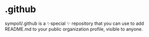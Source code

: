 # .github
sympoll/.github is a ✨special ✨ repository that you can use to add README.md to your public organization profile, visible to anyone.
